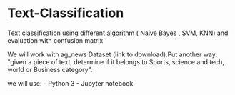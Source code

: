 # Text-Classification
Text classification using different algorithm ( Naive Bayes , SVM, KNN) and evaluation with confusion matrix

We will work with ag_news Dataset (link to download).Put another way: "given a piece of text, determine if it belongs to Sports, science and tech, world or Business category".

we will use:
           - Python 3
           - Jupyter notebook
